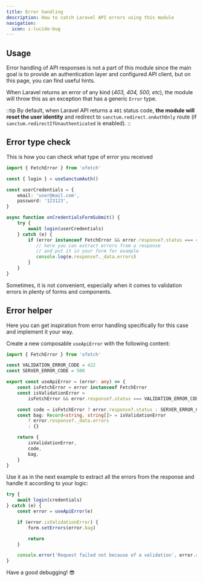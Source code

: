 ```yaml
---
title: Error handling
description: How to catch Laravel API errors using this module
navigation:
  icon: i-lucide-bug
---
```


## Usage

Error handling of API responses is not a part of this module since the main goal is to provide an authentication layer 
and configured API client, but on this page, you can find useful hints.

When Laravel returns an error of any kind (*403, 404, 500, etc*), the module will throw this as an exception 
that has a generic `Error` type. 

::tip
By default, when Laravel API returns a `401` status code, 
**the module will reset the user identity** and redirect to 
`sanctum.redirect.onAuthOnly` route (if `sanctum.redirectIfUnauthenticated` is enabled).
::

## Error type check

This is how you can check what type of error you received

```typescript
import { FetchError } from 'ofetch'

const { login } = useSanctumAuth()

const userCredentials = {
    email: 'user@mail.com',
    password: '123123',
}

async function onCredentialsFormSubmit() {
    try {
        await login(userCredentials)
    } catch (e) {
        if (error instanceof FetchError && error.response?.status === 422) {
           // here you can extract errors from a response 
           // and put it in your form for example
           console.log(e.response?._data.errors)
        }
    }
}
```

Sometimes, it is not convenient, especially when it comes to validation errors in plenty of forms and components.

## Error helper

Here you can get inspiration from error handling specifically for this case and implement it your way.

Create a new composable `useApiError` with the following content:

```typescript [app/composables/useApiError.ts]
import { FetchError } from 'ofetch'

const VALIDATION_ERROR_CODE = 422
const SERVER_ERROR_CODE = 500

export const useApiError = (error: any) => {
    const isFetchError = error instanceof FetchError
    const isValidationError =
        isFetchError && error.response?.status === VALIDATION_ERROR_CODE

    const code = isFetchError ? error.response?.status : SERVER_ERROR_CODE
    const bag: Record<string, string[]> = isValidationError
        ? error.response?._data.errors
        : {}

    return {
        isValidationError,
        code,
        bag,
    }
}
```

Use it as in the next example to extract all the errors from the response and handle it according to your logic:

```typescript
try {
    await login(credentials)
} catch (e) {
    const error = useApiError(e)

    if (error.isValidationError) {
        form.setErrors(error.bag)

        return
    }

    console.error('Request failed not because of a validation', error.code)
}
```

Have a good debugging! 😎
